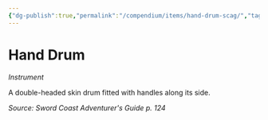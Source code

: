 ```yaml
---
{"dg-publish":true,"permalink":"/compendium/items/hand-drum-scag/","tags":["compendium/src/5e/scag","item/gear/instrument"]}
---
```


# Hand Drum
*Instrument*  


A double-headed skin drum fitted with handles along its side.

*Source: Sword Coast Adventurer's Guide p. 124*